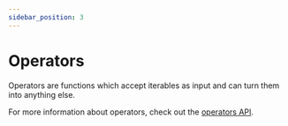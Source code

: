 ```yaml
---
sidebar_position: 3
---
```


# Operators

Operators are functions which accept iterables as input and can turn them into anything else.

For more information about operators, check out the [operators API](../api/modules/operators).
